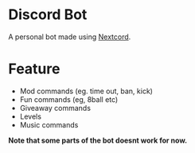 # Discord Bot

A personal bot made using [Nextcord](https://docs.nextcord.dev/en/stable/).

# Feature
- Mod commands (eg. time out, ban, kick)
- Fun commands (eg, 8ball etc)
- Giveaway commands
- Levels
- Music commands

**Note that some parts of the bot doesnt work for now.**
